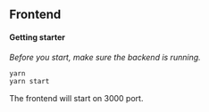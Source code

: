 ## Frontend

#### Getting starter

_Before you start, make sure the backend is running._

```sh
yarn
yarn start
```

The frontend will start on 3000 port.